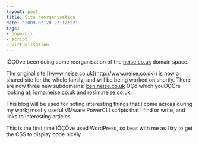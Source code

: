 ```yaml
---
layout: post
title: Site reorganisation
date: '2009-02-20 22:12:22'
tags:
- powercli
- script
- virtualisation
---
```



IÔÇÖve been doing some reorganisation of the [neise.co.uk](http://www.neise.co.uk) domain space.

The original site [(www.neise.co.uk](http://www.neise.co.uk)) is now a shared site for the whole family; and will be being worked on shortly. There are now three new subdomains: [ben.neise.co.uk](http://ben.neise.co.uk) ÔÇô which youÔÇÖre looking at; [lorna.neise.co.uk](http://lorna.neise.co.uk) and [roslin.neise.co.uk](http://roslin.neise.co.uk).

This blog will be used for noting interesting things that I come across during my work; mostly useful VMware PowerCLI scripts that I find or write, and links to interesting articles.

This is the first time IÔÇÖve used WordPress, so bear with me as I try to get the CSS to display code nicely.


